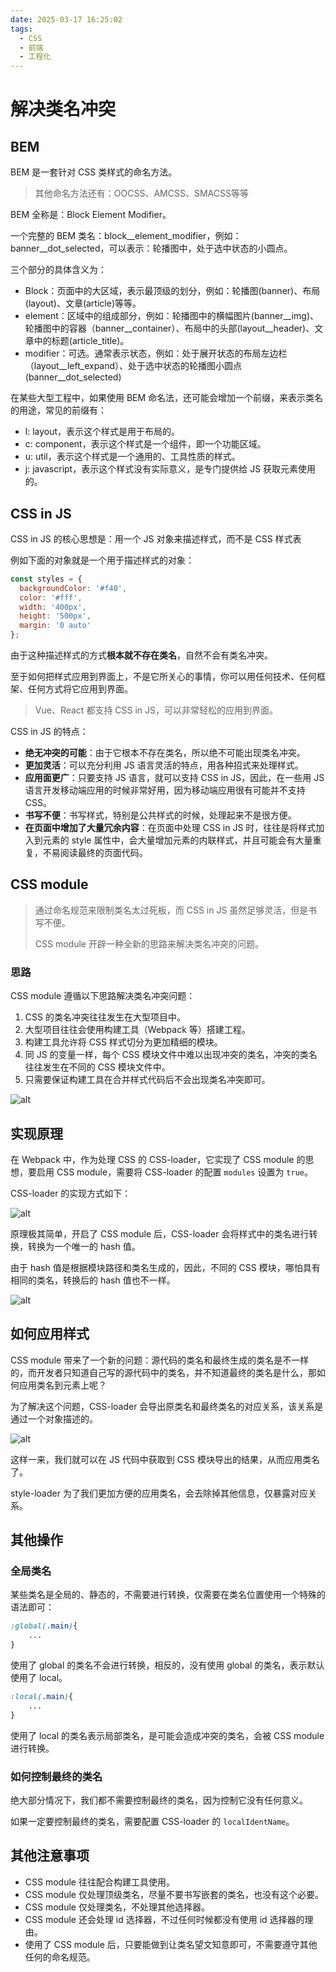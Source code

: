 ```yaml
---
date: 2025-03-17 16:25:02
tags:
  - CSS
  - 前端
  - 工程化
---
```


# 解决类名冲突

## BEM

BEM 是一套针对 CSS 类样式的命名方法。

> 其他命名方法还有：OOCSS、AMCSS、SMACSS等等

BEM 全称是：Block Element Modifier。

一个完整的 BEM 类名：block\_\_element_modifier，例如：banner\_\_dot_selected，可以表示：轮播图中，处于选中状态的小圆点。

三个部分的具体含义为：

- Block：页面中的大区域，表示最顶级的划分，例如：轮播图(banner)、布局(layout)、文章(article)等等。
- element：区域中的组成部分，例如：轮播图中的横幅图片(banner\_\_img)、轮播图中的容器（banner\_\_container）、布局中的头部(layout\_\_header)、文章中的标题(article_title)。
- modifier：可选。通常表示状态，例如：处于展开状态的布局左边栏（layout\_\_left_expand）、处于选中状态的轮播图小圆点(banner\_\_dot_selected)

在某些大型工程中，如果使用 BEM 命名法，还可能会增加一个前缀，来表示类名的用途，常见的前缀有：

- l: layout，表示这个样式是用于布局的。
- c: component，表示这个样式是一个组件，即一个功能区域。
- u: util，表示这个样式是一个通用的、工具性质的样式。
- j: javascript，表示这个样式没有实际意义，是专门提供给 JS 获取元素使用的。

## CSS in JS

CSS in JS 的核心思想是：用一个 JS 对象来描述样式，而不是 CSS 样式表

例如下面的对象就是一个用于描述样式的对象：

```JavaScript
const styles = {
  backgroundColor: '#f40',
  color: '#fff',
  width: '400px',
  height: '500px',
  margin: '0 auto'
};
```

由于这种描述样式的方式**根本就不存在类名**，自然不会有类名冲突。

至于如何把样式应用到界面上，不是它所关心的事情，你可以用任何技术、任何框架、任何方式将它应用到界面。

> Vue、React 都支持 CSS in JS，可以非常轻松的应用到界面。

CSS in JS 的特点：

- **绝无冲突的可能**：由于它根本不存在类名，所以绝不可能出现类名冲突。
- **更加灵活**：可以充分利用 JS 语言灵活的特点，用各种招式来处理样式。
- **应用面更广**：只要支持 JS 语言，就可以支持 CSS in JS，因此，在一些用 JS 语言开发移动端应用的时候非常好用，因为移动端应用很有可能并不支持 CSS。
- **书写不便**：书写样式，特别是公共样式的时候，处理起来不是很方便。
- **在页面中增加了大量冗余内容**：在页面中处理 CSS in JS 时，往往是将样式加入到元素的 style 属性中，会大量增加元素的内联样式，并且可能会有大量重复，不易阅读最终的页面代码。

## CSS module

> 通过命名规范来限制类名太过死板，而 CSS in JS 虽然足够灵活，但是书写不便。
>
> CSS module 开辟一种全新的思路来解决类名冲突的问题。

### 思路

CSS module 遵循以下思路解决类名冲突问题：

1. CSS 的类名冲突往往发生在大型项目中。
2. 大型项目往往会使用构建工具（Webpack 等）搭建工程。
3. 构建工具允许将 CSS 样式切分为更加精细的模块。
4. 同 JS 的变量一样，每个 CSS 模块文件中难以出现冲突的类名，冲突的类名往往发生在不同的 CSS 模块文件中。
5. 只需要保证构建工具在合并样式代码后不会出现类名冲突即可。

![alt](https://blog-1328542955.cos.ap-shanghai.myqcloud.com/2020-01-31-13-54-37.png)

## 实现原理

在 Webpack 中，作为处理 CSS 的 CSS-loader，它实现了 CSS module 的思想，要启用 CSS module，需要将 CSS-loader 的配置 `modules` 设置为 `true`。

CSS-loader 的实现方式如下：

![alt](https://blog-1328542955.cos.ap-shanghai.myqcloud.com/2020-01-31-14-00-56.png)

原理极其简单，开启了 CSS module 后，CSS-loader 会将样式中的类名进行转换，转换为一个唯一的 hash 值。

由于 hash 值是根据模块路径和类名生成的，因此，不同的 CSS 模块，哪怕具有相同的类名，转换后的 hash 值也不一样。

![alt](https://blog-1328542955.cos.ap-shanghai.myqcloud.com/2020-01-31-14-04-11.png)

## 如何应用样式

CSS module 带来了一个新的问题：源代码的类名和最终生成的类名是不一样的，而开发者只知道自己写的源代码中的类名，并不知道最终的类名是什么，那如何应用类名到元素上呢？

为了解决这个问题，CSS-loader 会导出原类名和最终类名的对应关系，该关系是通过一个对象描述的。

![alt](https://blog-1328542955.cos.ap-shanghai.myqcloud.com/2020-01-31-14-08-49.png)

这样一来，我们就可以在 JS 代码中获取到 CSS 模块导出的结果，从而应用类名了。

style-loader 为了我们更加方便的应用类名，会去除掉其他信息，仅暴露对应关系。

## 其他操作

### 全局类名

某些类名是全局的、静态的，不需要进行转换，仅需要在类名位置使用一个特殊的语法即可：

```CSS
:global(.main){
    ...
}
```

使用了 global 的类名不会进行转换，相反的，没有使用 global 的类名，表示默认使用了 local。

```CSS
:local(.main){
    ...
}
```

使用了 local 的类名表示局部类名，是可能会造成冲突的类名，会被 CSS module 进行转换。

### 如何控制最终的类名

绝大部分情况下，我们都不需要控制最终的类名，因为控制它没有任何意义。

如果一定要控制最终的类名，需要配置 CSS-loader 的 `localIdentName`。

## 其他注意事项

- CSS module 往往配合构建工具使用。
- CSS module 仅处理顶级类名，尽量不要书写嵌套的类名，也没有这个必要。
- CSS module 仅处理类名，不处理其他选择器。
- CSS module 还会处理 id 选择器，不过任何时候都没有使用 id 选择器的理由。
- 使用了 CSS module 后，只要能做到让类名望文知意即可，不需要遵守其他任何的命名规范。

